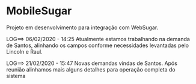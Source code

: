# MobileSugar
 
Projeto em desenvolvimento para integração com WebSugar.

LOG==> 06/02/2020 - 14:25
 Atualmente estamos trabalhando na demanda de Santos, alinhando os campos conforme necessidades levantadas pelo Lincoln e Raul.
 
LOG==> 21/02/2020 - 15:47
 Novas demandas vindas de Santos. Após reunião alinhamos mais alguns detalhes para operação completa do sistema
